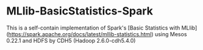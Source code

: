 # MLlib-BasicStatistics-Spark
This is a self-contain implementation of Spark's [Basic Statistics with MLlib] (https://spark.apache.org/docs/latest/mllib-statistics.html) using Mesos 0.22.1 and HDFS by CDH5 (Hadoop 2.6.0-cdh5.4.0)
